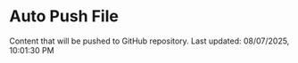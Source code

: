 # Auto Push File

Content that will be pushed to GitHub repository.
Last updated: 08/07/2025, 10:01:30 PM
